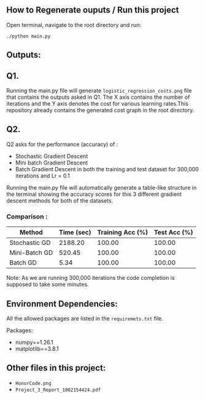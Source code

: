 ## How to Regenerate ouputs / Run this project
Open terminal, navigate to the root directory and run:
```
./python main.py
```
## Outputs:
## Q1. 
Running the main.py file will generate `logistic_regression_costs.png` file that 
contains the outputs asked in Q1. The X axis contains the number of iterations
and the Y axis denotes the cost for various learning rates.This repository already
contains the generated cost graph in the root directory.

## Q2.
Q2 asks for the performance (accuracy) of :
 - Stochastic Gradient Descent
 - Mini batch Gradient Descent 
 - Batch Gradient Descent
in both the training and test dataset for 300,000 iterations and Lr = 0.1

Running the main.py file will automatically generate a table-like structure
in the terminal showing the accuracy scores for this 3 different gradient descent
methods for both of the datasets.
### Comparison :

| Method        | Time (sec) | Training Acc (%) | Test Acc (%) |
|---------------|------------|------------------|--------------|
| Stochastic GD | 2188.20    | 100.00           | 100.00       |
| Mini-Batch GD | 520.45     | 100.00           | 100.00       |
| Batch GD      | 5.34       | 100.00           | 100.00       |

Note: As we are running 300,000 iterations the code completion is supposed to
take some minutes.


## Environment Dependencies:
All the allowed packages are listed in the `requiremets.txt` file.

Packages:
 - numpy==1.26.1
 - matplotlib==3.8.1

## Other files in this project:
 - `HonorCode.png`
 - `Project_3_Report_1002154424.pdf`